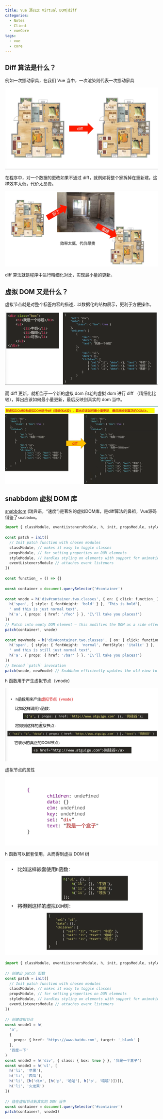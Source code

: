 ```yaml
---
title: Vue 源码之 Virtual DOM|diff
categories:
  - Notes
  - Client
  - vueCore
tags: 
  - vue
  - core
---
```


## Diff 算法是什么？

例如一次挪动家具，在我们 Vue 当中，一次渲染则代表一次挪动家具

![image-20220324194519246](./images/image-20220324194519246.png)

在程序中，对一个数据的更改如果不通过 diff，就例如将整个家拆掉在重新建，这样效率太低，代价太昂贵。

![image-20220324194644589](./images/image-20220324194644589.png)

diff 算法就是程序中进行精细化对比，实现最小量的更新。  

<!-- more -->

## 虚拟 DOM 又是什么？

虚拟节点就是对整个标签内容的描述，以数据化的结构展示，更利于方便操作。

![image-20220324195039337](./images/image-20220324195039337.png)

而 diff 更新，就相当于一个新的虚拟 dom 和老的虚拟 dom 进行 diff （精细化比较），算出应该如何最小量更新，最后反映到真实的 dom 当中。

![image-20220324201238240](./images/image-20220324201238240.png)

## snabbdom 虚拟 DOM 库

[snabbdom](https://github.com/snabbdom/snabbdom) (瑞典语，“速度”)是著名的虚拟DOM库，是diff算法的鼻祖，Vue源码借鉴了`snabbdom`。

~~~ts
import { classModule, eventListenersModule, h, init, propsModule, styleModule } from 'snabbdom'

const patch = init([
  // Init patch function with chosen modules
  classModule, // makes it easy to toggle classes
  propsModule, // for setting properties on DOM elements
  styleModule, // handles styling on elements with support for animations
  eventListenersModule // attaches event listeners
])

const function_ = () => {}

const container = document.querySelector('#container')

const vnode = h('div#container.two.classes', { on: { click: function_ } }, [
  h('span', { style: { fontWeight: 'bold' } }, 'This is bold'),
  ' and this is just normal text',
  h('a', { props: { href: '/foo' } }, 'I\'ll take you places!')
])
// Patch into empty DOM element – this modifies the DOM as a side effect
patch(container!, vnode)

const newVnode = h('div#container.two.classes', { on: { click: function_ } }, [
  h('span', { style: { fontWeight: 'normal', fontStyle: 'italic' } }, 'This is now italic type'),
  ' and this is still just normal text',
  h('a', { props: { href: '/bar' } }, 'I\'ll take you places!')
])
// Second `patch` invocation
patch(vnode, newVnode) // Snabbdom efficiently updates the old view to the new state
~~~

h 函数用于产生虚拟节点（vnode）

![image-20220324201757388](./images/image-20220324201757388.png)

虚拟节点的属性

![image-20220324202019065](./images/image-20220324202019065.png)

h 函数可以嵌套使用，从而得到虚拟 DOM 树

![image-20220324202832241](./images/image-20220324202832241.png)

~~~ts
import { classModule, eventListenersModule, h, init, propsModule, styleModule } from 'snabbdom'

// 创建出 patch 函数
const patch = init([
  // Init patch function with chosen modules
  classModule, // makes it easy to toggle classes
  propsModule, // for setting properties on DOM elements
  styleModule, // handles styling on elements with support for animations
  eventListenersModule // attaches event listeners
])

// 创建虚拟节点
const vnode1 = h(
  'a',
  {
    props: { href: 'https://www.baidu.com', target: '_blank' }
  },
  '百度一下'
)
const vnode2 = h('div', { class: { box: true } }, '我是一个盒子')
const vnode3 = h('ul', [
  h('li', '苹果'),
  h('li', '西瓜'),
  h('li', [h('div', [h('p', '哈哈'), h('p', '嘻嘻')])]),
  h('li', '火龙果')
])

// 挂在虚拟节点到真实的 DOM 当中
const container = document.querySelector('#container')
patch(container!, vnode3)
~~~